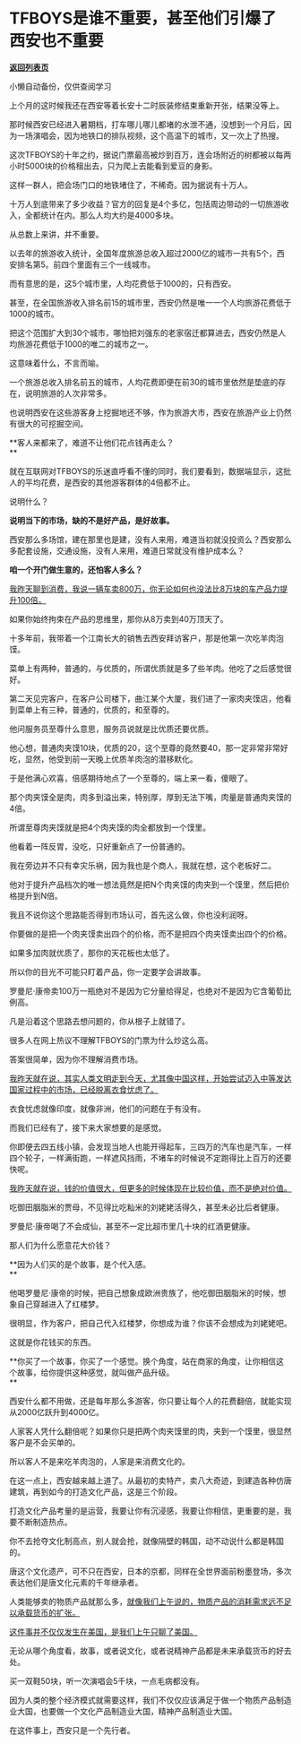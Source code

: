 # TFBOYS是谁不重要，甚至他们引爆了西安也不重要

[**返回列表页**](/gzh/记忆承载3)

小懒自动备份，仅供查阅学习

上个月的这时候我还在西安等着长安十二时辰装修结束重新开张，结果没等上。

那时候西安已经进入暑期档，打车哪儿哪儿都堵的水泄不通，没想到一个月后，因为一场演唱会，因为地铁口的排队视频，这个高温下的城市，又一次上了热搜。  

这次TFBOYS的十年之约，据说门票最高被炒到百万，连会场附近的树都被以每两小时5000块的价格租出去，只为爬上去能看到爱豆的身影。

这样一群人，把会场门口的地铁堵住了，不稀奇。因为据说有十万人。

十万人到底带来了多少收益？官方的回复是4个多亿，包括周边带动的一切旅游收入，全都统计在内。那么人均大约是4000多块。

从总数上来讲，并不重要。

以去年的旅游收入统计，全国年度旅游总收入超过2000亿的城市一共有5个，西安排名第5。前四个里面有三个一线城市。

而有意思的是，这5个城市里，人均花费低于1000的，只有西安。  

甚至，在全国旅游收入排名前15的城市里，西安仍然是唯一一个人均旅游花费低于1000的城市。  

把这个范围扩大到30个城市，哪怕把刘强东的老家宿迁都算进去，西安仍然是人均旅游花费低于1000的唯二的城市之一。  

这意味着什么，不言而喻。  

一个旅游总收入排名前五的城市，人均花费即便在前30的城市里依然是垫底的存在，说明旅游的人次非常多。  

也说明西安在这些游客身上挖掘地还不够，作为旅游大市，西安在旅游产业上仍然有很大的可挖掘空间。  

 **客人来都来了，难道不让他们花点钱再走么？  
**

就在互联网对TFBOYS的乐迷直呼看不懂的同时，我们要看到，数据端显示，这批人的平均花费，是西安的其他游客群体的4倍都不止。

说明什么？  

 **说明当下的市场，缺的不是好产品，是好故事。**

西安那么多场馆，建在那里也是建，没有人来用，难道当初就没投资么？西安那么多配套设施，交通设施，没有人来用，难道日常就没有维护成本么？  

 **咱一个开门做生意的，还怕客人多么？**

[
我昨天聊到消费，我说一辆车卖800万，你无论如何也没法比8万块的车产品力提升100倍。](http://mp.weixin.qq.com/s?__biz=MzU0MjYwNDU2Mw==&mid=2247511846&idx=1&sn=ccc38755f7471c37e5ea8fcfb1b79c7b&chksm=fb1ac35acc6d4a4c7e6960b1cbd5b5b23548bacd2f4acdb656047c03203920f5bad751e4a3ab&scene=21#wechat_redirect)  

如果你始终拘束在产品的思维里，那你从8万卖到40万顶天了。

十多年前，我带着一个江南长大的销售去西安拜访客户，那是他第一次吃羊肉泡馍。

菜单上有两种，普通的，与优质的，所谓优质就是多了些羊肉。他吃了之后感觉很好。

第二天见完客户，在客户公司楼下，曲江某个大厦，我们进了一家肉夹馍店，他看到菜单上有三种，普通的，优质的，和至尊的。  

他问服务员至尊什么意思，服务员说就是比优质还要优质。  

他心想，普通肉夹馍10块，优质的20，这个至尊的竟然要40，那一定非常非常好吃，显然，他受到前一天晚上优质羊肉泡的潜移默化。  

于是他满心欢喜，倍感期待地点了一个至尊的，端上来一看，傻眼了。  

那个肉夹馍全是肉，肉多到溢出来，特别厚，厚到无法下嘴，肉量是普通肉夹馍的4倍。  

所谓至尊肉夹馍就是把4个肉夹馍的肉全都放到一个馍里。  

他看着一阵反胃，没吃，只好重新点了一份普通的。  

我在旁边并不只有幸灾乐祸，因为我也是个商人，我就在想，这个老板好二。  

他对于提升产品档次的唯一想法竟然是把N个肉夹馍的肉夹到一个馍里，然后把价格提升到N倍。

我且不说你这个思路能否得到市场认可，首先这么做，你也没利润呀。  

你要做的是把一个肉夹馍卖出四个的价格，而不是把四个肉夹馍卖出四个的价格。  

如果多加肉就优质了，那你的天花板也太低了。  

所以你的目光不可能只盯着产品，你一定要学会讲故事。  

罗曼尼·康帝卖100万一瓶绝对不是因为它分量给得足，也绝对不是因为它含葡萄比例高。

凡是沿着这个思路去想问题的，你从根子上就错了。  

很多人在网上热议不理解TFBOYS的门票为什么炒这么高。

答案很简单，因为你不理解消费市场。

[我昨天就在说，其实人类文明走到今天，尤其像中国这样，开始尝试迈入中等发达国家过程中的市场，已经脱离衣食忧虑了。](http://mp.weixin.qq.com/s?__biz=MzU0MjYwNDU2Mw==&mid=2247511846&idx=1&sn=ccc38755f7471c37e5ea8fcfb1b79c7b&chksm=fb1ac35acc6d4a4c7e6960b1cbd5b5b23548bacd2f4acdb656047c03203920f5bad751e4a3ab&scene=21#wechat_redirect)

衣食忧虑就像印度，就像非洲，他们的问题在于有没有。

而我们已经有了，接下来大家想要的是感觉。

你即便去四五线小镇，会发现当地人也能开得起车，三四万的汽车也是汽车，一样四个轮子，一样满街跑，一样遮风挡雨，不堵车的时候说不定跑得比上百万的还要快呢。

[我昨天就在说，钱的价值很大，但更多的时候体现在比较价值，而不是绝对价值。](http://mp.weixin.qq.com/s?__biz=MzU0MjYwNDU2Mw==&mid=2247511846&idx=1&sn=ccc38755f7471c37e5ea8fcfb1b79c7b&chksm=fb1ac35acc6d4a4c7e6960b1cbd5b5b23548bacd2f4acdb656047c03203920f5bad751e4a3ab&scene=21#wechat_redirect)

吃御田胭脂米的贾母，不见得比吃籼米的刘姥姥活得久，甚至未必比后者健康。

罗曼尼·康帝喝了不会成仙，甚至不一定比超市里几十块的红酒更健康。

那人们为什么愿意花大价钱？  

 **因为人们买的是个故事，是个代入感。  
**

他喝罗曼尼·康帝的时候，把自己想象成欧洲贵族了，他吃御田胭脂米的时候，想象自己穿越进入了红楼梦。

很明显，作为客户，把自己代入红楼梦，你想成为谁？你该不会想成为刘姥姥吧。  

这就是你花钱买的东西。  

 **你买了一个故事，你买了一个感觉。换个角度，站在商家的角度，让你相信这个故事，给你提供这种感觉，就叫做产品升级。  
**

西安什么都不用做，还是每年那么多游客，你只要让每个人的花费翻倍，就能实现从2000亿跃升到4000亿。  

人家客人凭什么翻倍呢？如果你只是把两个肉夹馍里的肉，夹到一个馍里，很显然客户是不会买单的。  

所以客人不是来吃羊肉泡的，人家是来消费文化的。  

在这一点上，西安越来越上道了。从最初的卖特产，卖八大奇迹，到建造各种仿唐建筑，再到如今的打造文化产品，这是三个阶段。  

打造文化产品考量的是运营，我要让你有沉浸感，我要让你相信，更重要的是，我要不断制造热点。  

你不去抢夺文化制高点，别人就会抢，就像隔壁的韩国，动不动说什么都是韩国的。  

唐这个文化遗产，可不只在西安，日本的京都，同样在全世界面前粉墨登场，多次表达他们是唐文化元素的千年继承者。  

人类能够卖的物质产品就那么多，[就像我们上午说的，物质产品的消耗需求远不足以承载货币的扩张。](http://mp.weixin.qq.com/s?__biz=MzU0MjYwNDU2Mw==&mid=2247511852&idx=1&sn=bbee3dc6a0e7d11d9fe93d8bb71a1f65&chksm=fb1ac350cc6d4a46785eb1175cdccbe5adca411cbfeb7d57ac41211b417ac20afab12e73232f&scene=21#wechat_redirect)

[这件事并不仅仅发生在美国，是我们上午只聊了美国。](http://mp.weixin.qq.com/s?__biz=MzU0MjYwNDU2Mw==&mid=2247511852&idx=1&sn=bbee3dc6a0e7d11d9fe93d8bb71a1f65&chksm=fb1ac350cc6d4a46785eb1175cdccbe5adca411cbfeb7d57ac41211b417ac20afab12e73232f&scene=21#wechat_redirect)

无论从哪个角度看，故事，或者说文化，或者说精神产品都是未来承载货币的好去处。  

买一双鞋50块，听一次演唱会5千块，一点毛病都没有。

因为人类的整个经济模式就需要这样，我们不仅仅应该满足于做一个物质产品制造业大国，也要做一个文化产品制造业大国，精神产品制造业大国。  

在这件事上，西安只是一个先行者。

